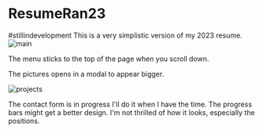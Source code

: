 # ResumeRan23

#stillindevelopment 
This is a very simplistic version of my 2023 resume.  
![main](https://github.com/Kevinwg02/ResumeRan23/assets/71637950/05deed41-99ee-4c7a-921e-f5c78cb6ab82)

The menu sticks to the top of the page when you scroll down.

The pictures opens in a modal to appear bigger.

![projects](https://github.com/Kevinwg02/ResumeRan23/assets/71637950/8f2fa08b-938d-423f-a158-9848ac7d04e5)


The contact form is in progress I'll do it when I have the time.
The progress bars might get a better design. I'm not thrilled of how it looks, especially the positions.

